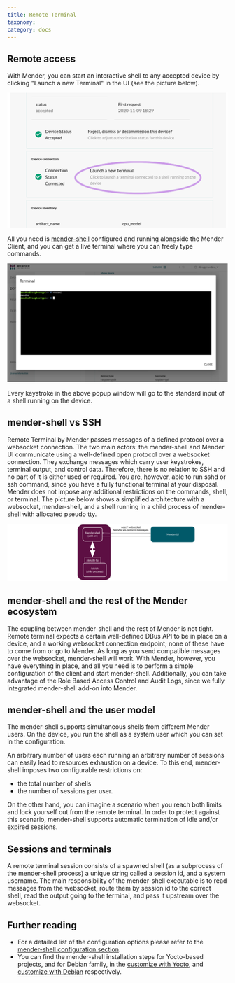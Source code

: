```yaml
---
title: Remote Terminal
taxonomy:
category: docs
---
```


## Remote access

With Mender, you can start an interactive shell to any accepted
device by clicking "Launch a new Terminal" in the UI (see the picture
below).

![launch-termninal](launch-new-termninal.png)

All you need is 
[mender-shell](https://github.com/mendersoftware/mender-shell)
configured and running alongside the Mender Client, and you can
get a live terminal where you can freely type commands.

![whoami-mender](whoami-mender.png)

Every keystroke in the above popup window will go to the standard input
of a shell running on the device.

## mender-shell vs SSH

Remote Terminal by Mender passes messages of a defined protocol over
a websocket connection. The two main actors: the mender-shell and Mender UI
communicate using a well-defined open protocol over a websocket connection.
They exchange messages which carry user keystrokes, terminal output,
and control data. Therefore, there is no relation to SSH and no part
of it is either used or required. You are, however, able to run sshd or ssh
command, since you have a fully functional terminal at your disposal.
Mender does not impose any additional restrictions on the commands,
shell, or terminal. The picture below shows a simplified architecture
with a websocket, mender-shell, and a shell running in a child process
of mender-shell with allocated pseudo tty.

![mender-shell-and-ws](mender-shell-and-ws.png)

## mender-shell and the rest of the Mender ecosystem

The coupling between mender-shell and the rest of Mender is not tight.
Remote terminal expects a certain well-defined DBus API to be in place
on a device, and a working websocket connection endpoint; none of these
have to come from or go to Mender.
As long as you send compatible messages over the websocket, mender-shell will work.
With Mender, however, you have everything in place, and all you need
is to perform a simple configuration of the client and start mender-shell.
Additionally, you can take advantage of the Role Based Access Control
and Audit Logs, since we fully integrated mender-shell add-on into Mender.

## mender-shell and the user model

The mender-shell supports simultaneous shells from different Mender users.
On the device, you run the shell as a system user which you can set
in the configuration.

An arbitrary number of users each running an arbitrary number of sessions
can easily lead to resources exhaustion on a device. To this end, mender-shell
imposes two configurable restrictions on:
* the total number of shells
* the number of sessions per user.

On the other hand, you can imagine a scenario when you reach
both limits and lock yourself out from the remote terminal.
In order to protect against this scenario, mender-shell supports automatic termination
of idle and/or expired sessions.

## Sessions and terminals

A remote terminal session consists of a spawned shell (as a subprocess of
the mender-shell process) a unique string called a session id, and a system username.
The main responsibility of the mender-shell executable
is to read messages from the websocket, route them by session id
to the correct shell, read the output going to the terminal,
and pass it upstream over the websocket.

## Further reading

* For a detailed list of the configuration options please refer to the
[mender-shell configuration section](../../03.Client-installation/06.Configuration-file/02.Mender-shell/docs.md).
* You can find the mender-shell installation steps for Yocto-based projects,
and for Debian family,
in the [customize with Yocto](../../05.System-updates-Yocto-Project/05.Customize-Mender/docs.md),
and [customize with Debian](../../04.System-updates-Debian-family/03.Customize-Mender/docs.md) respectively.
